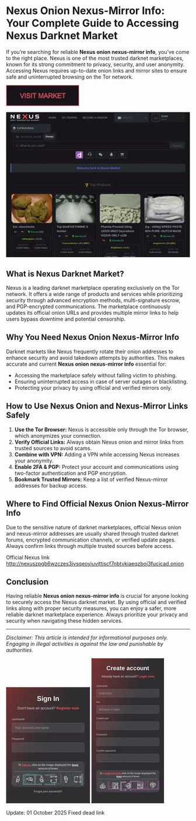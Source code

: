 # Nexus Onion Nexus-Mirror Info: Your Complete Guide to Accessing Nexus Darknet Market

If you’re searching for reliable **Nexus onion nexus-mirror info**, you’ve come to the right place. Nexus is one of the most trusted darknet marketplaces, known for its strong commitment to privacy, security, and user anonymity. Accessing Nexus requires up-to-date onion links and mirror sites to ensure safe and uninterrupted browsing on the Tor network.

[<img src="/sprites/live.webp" width="200">](http://nexuszpgb6wzczes3jvsqeoyiuvjttjscf7nbtvkiaeqzboj3fucjcad.onion)

<a href="http://nexuszpgb6wzczes3jvsqeoyiuvjttjscf7nbtvkiaeqzboj3fucjcad.onion"><img src="/sprites/foreground.webp" alt="image" style="max-width: 100%;"></a>


## What is Nexus Darknet Market?

Nexus is a leading darknet marketplace operating exclusively on the Tor network. It offers a wide range of products and services while prioritizing security through advanced encryption methods, multi-signature escrow, and PGP-encrypted communications. The marketplace continuously updates its official onion URLs and provides multiple mirror links to help users bypass downtime and potential censorship.

## Why You Need Nexus Onion Nexus-Mirror Info

Darknet markets like Nexus frequently rotate their onion addresses to enhance security and avoid takedown attempts by authorities. This makes accurate and current **Nexus onion nexus-mirror info** essential for:

- Accessing the marketplace safely without falling victim to phishing.
- Ensuring uninterrupted access in case of server outages or blacklisting.
- Protecting your privacy by using official and verified mirrors only.

## How to Use Nexus Onion and Nexus-Mirror Links Safely

1. **Use the Tor Browser:** Nexus is accessible only through the Tor browser, which anonymizes your connection.
2. **Verify Official Links:** Always obtain Nexus onion and mirror links from trusted sources to avoid scams.
3. **Combine with VPN:** Adding a VPN while accessing Nexus increases your anonymity.
4. **Enable 2FA & PGP:** Protect your account and communications using two-factor authentication and PGP encryption.
5. **Bookmark Trusted Mirrors:** Keep a list of verified Nexus-mirror addresses for backup access.

## Where to Find Official Nexus Onion Nexus-Mirror Info

Due to the sensitive nature of darknet marketplaces, official Nexus onion and nexus-mirror addresses are usually shared through trusted darknet forums, encrypted communication channels, or verified update pages. Always confirm links through multiple trusted sources before access.

Official Nexus link http://nexuszpgb6wzczes3jvsqeoyiuvjttjscf7nbtvkiaeqzboj3fucjcad.onion

## Conclusion

Having reliable **Nexus onion nexus-mirror info** is crucial for anyone looking to securely access the Nexus darknet market. By using official and verified links along with proper security measures, you can enjoy a safer, more reliable darknet marketplace experience. Always prioritize your privacy and security when navigating these hidden services.

---
*Disclaimer: This article is intended for informational purposes only. Engaging in illegal activities is against the law and punishable by authorities.*

<a href="http://nexuszpgb6wzczes3jvsqeoyiuvjttjscf7nbtvkiaeqzboj3fucjcad.onion"><img src="/sprites/rule.webp" style="max-width: 100%;"></a>
<a href="http://nexuszpgb6wzczes3jvsqeoyiuvjttjscf7nbtvkiaeqzboj3fucjcad.onion"><img src="/sprites/snap.webp" style="max-width: 100%;"></a>





Update:  01 October 2025 Fixed dead link